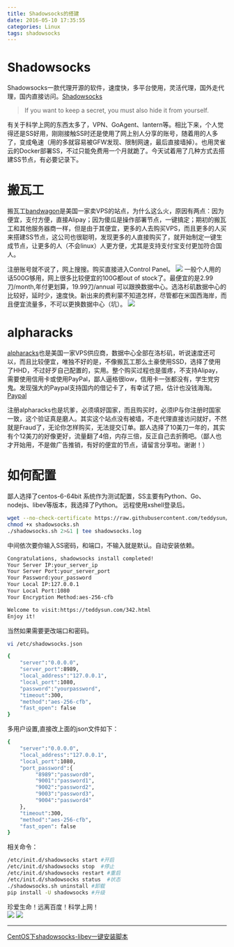 ```yaml
---
title: Shadowsocks的搭建
date: 2016-05-10 17:35:55
categories: Linux
tags: shadowsocks
---
```

# Shadowsocks
Shadowsocks一款代理开源的软件，速度快，多平台使用，灵活代理，国外走代理，国内直接访问。[Shadowsocks](https://shadowsocks.org/en/index.html)
> If you want to keep a secret, you must also hide it from yourself.

有关于科学上网的东西太多了，VPN、GoAgent、lantern等。相比下来，个人觉得还是SS好用，刚刚接触SS时还是使用了网上别人分享的账号，随着用的人多了，变成龟速（用的多就容易被GFW发现、限制网速，最后直接墙掉）。也用灵雀云的Docker部署SS，不过只能免费用一个月就跪了。今天试着用了几种方式去搭建SS节点，有必要记录下。
# 搬瓦工
搬瓦工[bandwagon](https://bandwagonhost.com)是美国一家卖VPS的站点，为什么这么火，原因有两点：因为便宜，支付方便，直接Alipay；因为傻瓜是操作部署节点，一键搞定；期初的搬瓦工和其他服务器商一样，但是由于其便宜，更多的人去购买VPS，而且更多的人买来搭建SS节点，这公司也很聪明，发现更多的人直接购买了，就开始制定一键生成节点，让更多的人（不会linux）人更方便，尤其是支持支付宝支付更加符合国人。 
 
注册账号就不说了，网上搜搜。购买直接进入Control Panel。
<img src = "/image/banwagong1.png" class = "img-center">
一般个人用的话500G够用，网上很多比较便宜的100G都out of stock了。最便宜的是2.99刀/month,年付更划算，19.99刀/annual 可以跟换数据中心。选洛杉矶数据中心的比较好，延时少，速度快。新出来的费利蒙不知道怎样，尽管都在米国西海岸，而且便宜流量多，不可以更换数据中心（坑）。
<img src = "/image/banwagong2.png" calss = "img-center">
# alpharacks
[alpharacks](https://www.alpharacks.com)也是美国一家VPS供应商，数据中心全部在洛杉矶，听说速度还可以，而且比较便宜，唯独不好的是，不像搬瓦工那么土豪使用SSD，选择了使用了HHD，不过好歹自己配置的，实用。整个购买过程也是蛋疼，不支持Alipay，需要使用信用卡或使用PayPal，鄙人逼格很low，信用卡一张都没有，学生党穷鬼。发现强大的Paypal支持国内的借记卡了，有幸试了把，估计也没钱海淘。[Paypal](https://www.paypal.com)  

注册alpharacks也是坑爹，必须填好国家，而且购买时，必须IP与你注册时国家一致，这个验证真是磨人。其实这个站点没有被墙，不走代理直接访问就好，不然就是Fraud了，无论你怎样购买，无法提交订单。鄙人选择了10美刀一年的，其实有个12美刀的好像更好，流量翻了4倍，内存三倍，反正自己去折腾吧。（鄙人也才开始用，不是做广告推销，有好的便宜的节点，请留言分享啦。谢谢！）
# 如何配置
鄙人选择了centos-6-64bit 系统作为测试配置，SS主要有Python、Go、nodejs、libev等版本，我选择了Python。 
远程使用xshell登录后。

```bash
wget --no-check-certificate https://raw.githubusercontent.com/teddysun/shadowsocks_install/master/shadowsocks.sh
chmod +x shadowsocks.sh
./shadowsocks.sh 2>&1 | tee shadowsocks.log
```  
中间依次要你输入SS密码，和端口，不输入就是默认。自动安装依赖。  
```bash
Congratulations, shadowsocks install completed!
Your Server IP:your_server_ip
Your Server Port:your_server_port
Your Password:your_password
Your Local IP:127.0.0.1
Your Local Port:1080
Your Encryption Method:aes-256-cfb

Welcome to visit:https://teddysun.com/342.html
Enjoy it!
```  
当然如果需要更改端口和密码。
```bash
vi /etc/shadowsocks.json  
```  
```bash
{
    "server":"0.0.0.0",
    "server_port":8989,
    "local_address":"127.0.0.1",
    "local_port":1080,
    "password":"yourpassword",
    "timeout":300,
    "method":"aes-256-cfb",
    "fast_open": false
}
```  
多用户设置,直接改上面的json文件如下：  
```bash
{
    "server":"0.0.0.0",
    "local_address":"127.0.0.1",
    "local_port":1080,
    "port_password":{
         "8989":"password0",
         "9001":"password1",
         "9002":"password2",
         "9003":"password3",
         "9004":"password4"
    },
    "timeout":300,
    "method":"aes-256-cfb",
    "fast_open": false
}
```  
相关命令：
```bash
/etc/init.d/shadowsocks start #开启
/etc/init.d/shadowsocks stop  #停止
/etc/init.d/shadowsocks restart #重启
/etc/init.d/shadowsocks status	#状态
./shadowsocks.sh uninstall #卸载
pip install -U shadowsocks #升级
```  
珍爱生命！远离百度！科学上网！  
<img src = "/image/alpharacks.png" class = "img-center">
<img src = "/image/google.png" class = "img-center">

----------
[CentOS下shadowsocks-libev一键安装脚本](https://teddysun.com/357.html)  






